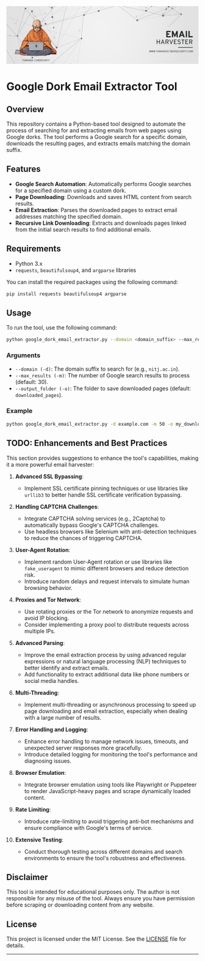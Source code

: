 ![High Level Overview](images/thumbnail.png)
# Google Dork Email Extractor Tool

## Overview

This repository contains a Python-based tool designed to automate the process of searching for and extracting emails from web pages using Google dorks. The tool performs a Google search for a specific domain, downloads the resulting pages, and extracts emails matching the domain suffix.

## Features

- **Google Search Automation**: Automatically performs Google searches for a specified domain using a custom dork.
- **Page Downloading**: Downloads and saves HTML content from search results.
- **Email Extraction**: Parses the downloaded pages to extract email addresses matching the specified domain.
- **Recursive Link Downloading**: Extracts and downloads pages linked from the initial search results to find additional emails.

## Requirements

- Python 3.x
- `requests`, `beautifulsoup4`, and `argparse` libraries

You can install the required packages using the following command:

```bash
pip install requests beautifulsoup4 argparse
```

## Usage

To run the tool, use the following command:

```bash
python google_dork_email_extractor.py --domain <domain_suffix> --max_results <number_of_results> --output_folder <folder_name>
```

### Arguments

- `--domain (-d)`: The domain suffix to search for (e.g., `nitj.ac.in`).
- `--max_results (-m)`: The number of Google search results to process (default: 30).
- `--output_folder (-o)`: The folder to save downloaded pages (default: `downloaded_pages`).

### Example

```bash
python google_dork_email_extractor.py -d example.com -m 50 -o my_downloads
```

## TODO: Enhancements and Best Practices

This section provides suggestions to enhance the tool's capabilities, making it a more powerful email harvester:

1. **Advanced SSL Bypassing**:
    - Implement SSL certificate pinning techniques or use libraries like `urllib3` to better handle SSL certificate verification bypassing.

2. **Handling CAPTCHA Challenges**:
    - Integrate CAPTCHA solving services (e.g., 2Captcha) to automatically bypass Google's CAPTCHA challenges.
    - Use headless browsers like Selenium with anti-detection techniques to reduce the chances of triggering CAPTCHA.

3. **User-Agent Rotation**:
    - Implement random User-Agent rotation or use libraries like `fake_useragent` to mimic different browsers and reduce detection risk.
    - Introduce random delays and request intervals to simulate human browsing behavior.

4. **Proxies and Tor Network**:
    - Use rotating proxies or the Tor network to anonymize requests and avoid IP blocking.
    - Consider implementing a proxy pool to distribute requests across multiple IPs.

5. **Advanced Parsing**:
    - Improve the email extraction process by using advanced regular expressions or natural language processing (NLP) techniques to better identify and extract emails.
    - Add functionality to extract additional data like phone numbers or social media handles.

6. **Multi-Threading**:
    - Implement multi-threading or asynchronous processing to speed up page downloading and email extraction, especially when dealing with a large number of results.

7. **Error Handling and Logging**:
    - Enhance error handling to manage network issues, timeouts, and unexpected server responses more gracefully.
    - Introduce detailed logging for monitoring the tool's performance and diagnosing issues.

8. **Browser Emulation**:
    - Integrate browser emulation using tools like Playwright or Puppeteer to render JavaScript-heavy pages and scrape dynamically loaded content.

9. **Rate Limiting**:
    - Introduce rate-limiting to avoid triggering anti-bot mechanisms and ensure compliance with Google's terms of service.

10. **Extensive Testing**:
    - Conduct thorough testing across different domains and search environments to ensure the tool's robustness and effectiveness.

## Disclaimer

This tool is intended for educational purposes only. The author is not responsible for any misuse of the tool. Always ensure you have permission before scraping or downloading content from any website.

## License

This project is licensed under the MIT License. See the [LICENSE](LICENSE) file for details.

---

